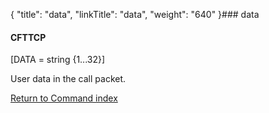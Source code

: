 {
    "title": "data",
    "linkTitle": "data",
    "weight": "640"
}### <span id="data"></span>data

#### CFTTCP

\[DATA = string {1...32}\]

User data in the call packet.

[Return to Command index](../)
